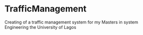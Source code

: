 # TrafficManagement
Creating of a traffic management system for my Masters in system Engineering  the University of Lagos
